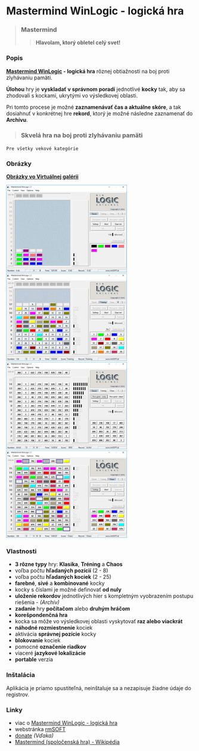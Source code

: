 Mastermind WinLogic - logická hra
=================================

>### Mastermind
> > **Hlavolam, ktorý obletel celý svet!**

### Popis

**[Mastermind WinLogic][1] - logická hra** rôznej obtiažnosti na boj proti zlyhávaniu pamäti.

**Úlohou** hry je **vyskladať v správnom poradí** jednotlivé **kocky** tak, aby sa zhodovali s kockami, ukrytými vo výsledkovej oblasti.

Pri tomto procese je možné **zaznamenávať čas a aktuálne skóre**, a tak dosiahnuť v konkrétnej hre **rekord**, ktorý je možné následne zaznamenať do **Archívu**.


>### Skvelá hra na boj proti zlyhávaniu pamäti


` Pre všetky vekové kategórie `


### Obrázky

**[Obrázky vo Virtuálnej galérii][4]**

<img src="https://raw.githubusercontent.com/mesaros/mastermind-logic-game-winlogic/master/screenshots/mastermind-logic-game-winlogic-01.png" width="324px" />

<img src="https://raw.githubusercontent.com/mesaros/mastermind-logic-game-winlogic/master/screenshots/mastermind-logic-game-winlogic-02.png" width="324px" />

<img src="https://raw.githubusercontent.com/mesaros/mastermind-logic-game-winlogic/master/screenshots/mastermind-logic-game-winlogic-03.png" width="324px" />

<img src="https://raw.githubusercontent.com/mesaros/mastermind-logic-game-winlogic/master/screenshots/mastermind-logic-game-winlogic-04.png" width="324px" />


### Vlastnosti

- **3 rôzne typy** hry: **Klasika**, **Tréning** a **Chaos**
- voľba počtu **hľadaných pozícií** (2 - 8)
- voľba počtu **hľadaných kociek** (2 - 25)
- **farebné**, **sivé** a **kombinované** kocky
- kocky s číslami je možné definovať **od nuly**
- **uloženie rekordov** jednotlivých hier s kompletným vyobrazením postupu riešenia - *(Archív)*
- **zadanie** hry **počítačom** alebo **druhým hráčom**
- **korešpondenčná hra**
- kocka sa môže vo výsledkovej oblasti vyskytovať **raz alebo viackrát**
- **náhodné rozmiestnenie** kociek
- aktivácia **správnej pozície** kocky
- **blokovanie** kociek
- pomocné **označenie riadkov**
- viaceré **jazykové lokalizácie**
- **portable** verzia


### Inštalácia

Aplikácia je priamo spustiteľná, neinštaluje sa a nezapisuje žiadne údaje do registrov.


### Linky

- viac o [Mastermind WinLogic - logická hra][1]
- webstránka [rmSOFT][2]
- [donate][3] *(Vďaka)*
- [Mastermind (spoločenská hra) - Wikipédia][5]


[1]: http://www.rmsoft.sk/sk/portfolio/programatorske-prace/aplikacie/mastermind-logicka-hra-winlogic
[2]: http://www.rmsoft.sk/sk
[3]: https://www.paypal.com/cgi-bin/webscr?cmd=_s-xclick&hosted_button_id=BB4D8Y28YZDH6 "Vďaka za podporu"
[4]: http://www.rmsoft.sk/virtual-gallery/start/index.php?key-vg=krmp&img-last=19&f-way=/mesaros/mastermind-logic-game-winlogic/master/vg/&f-mask=mastermind-winlogic-f&f-mask-ext=png&f-frame=2&i-mask=mastermind-winlogic-i&t-file=mastermind-winlogic.js&logo-subtitle-sk=/m08/Mastermind%20WinLogic%20-%20logická%20hra&photoindex=1&design=03&logo=1&startscreen=1011101&langua=sk
[5]: http://en.wikipedia.org/wiki/Mastermind_(board_game)
